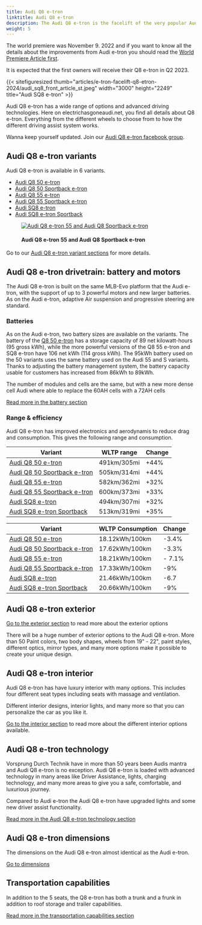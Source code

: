 ```yaml
---
title: Audi Q8 e-tron
linktitle: Audi Q8 e-tron
description: The Audi Q8 e-tron is the facelift of the very popular Audi e-tron. With six improved variants, up to 44% longer range, and 9% improved efficiency together with design changes. electrichasgoneaudi.net have all the details. 
weight: 5
---
```

<!-- markdownlint-disable MD033 -->

The world premiere was November 9. 2022 and if you want to know all the details about the improvements from Audi e-tron you should read the [World Premiere Article first](../../articles/e-tron-facelift-q8-etron-2024/).  

It is expected that the first owners will receive their Q8 e-tron in Q2 2023. 


{{< sitefiguresized thumb="articles/e-tron-facelift-q8-etron-2024/audi_sq8_front_article_st.jpeg" width="3000" height="2249" title="Audi SQ8 e-tron" >}}

Audi Q8 e-tron has a wide range of options and advanced driving technologies. Here on electrichasgoneaudi.net, you find all details about Q8 e-tron. Everything from the different wheels to choose from to how the different driving assist system works.

Wanna keep yourself updated. Join our [Audi Q8 e-tron facebook group](https://www.facebook.com/groups/1070499437069641).

## Audi Q8 e-tron variants

Audi Q8 e-tron is available in 6 variants.

- [Audi Q8 50 e-tron](../../models/q8-e-tron/variants/#audi-q8-50-e-tron) 
- [Audi Q8 50 Sportback e-tron](../../models/q8-e-tron/variants/#audi-q8-50-sportback-e-tron) 
- [Audi Q8 55 e-tron](../../models/q8-e-tron/variants/#audi-q8-55-e-tron)
- [Audi Q8 55 Sportback e-tron](../../models/q8-e-tron/variants/#audi-q8-55-sportback-e-tron)
- [Audi SQ8 e-tron](../../models/q8-e-tron/variants/#audi-sq8-e-tron)
- [Audi SQ8 e-tron Sportback](../../models/q8-e-tron/variants/#audi-sq8-sportback-e-tron)

<figure>
    <a href="https://media.electrichasgoneaudi.net/multimedia/models/q8-e-tron/sq8_and_q8_variants.jpg">
        <img src="https://media.electrichasgoneaudi.net/multimedia/models/q8-e-tron/sq8_and_q8_variants_st.jpg" alt="Audi Q8 e-tron 55 and Audi Q8 Sportback e-tron" title="Audi Q8 e-tron 55 and Audi Q8 Sportback e-tron">
    </a>
    <figcaption><h4>Audi Q8 e-tron 55 and Audi Q8 Sportback e-tron</h4></figcaption>
</figure>

Go to our [Audi Q8 e-tron variant sections](variants) for more details.

## Audi Q8 e-tron drivetrain: battery and motors

The Audi Q8 e-tron is built on the same MLB-Evo platform that the Audi e-tron, with the support of up to 3 powerful motors and new larger batteries. As on the Audi e-tron, adaptive Air suspension and progressive steering are standard.

### Batteries

As on the Audi e-tron, two battery sizes are available on the variants. The battery of the [Q8 50 e-tron](../../models/q8-e-tron/variants/#audi-q8-50-e-tron) has a storage capacity of 89 net kilowatt-hours (95 gross kWh), while the more powerful versions of the Q8 55 e-tron and SQ8 e-tron have 106 net kWh (114 gross kWh). The 95kWh battery used on the 50 variants uses the same battery used on the Audi 55 and S variants.  Thanks to adjusting the battery management system, the battery capacity usable for customers has increased from 86kWh to 89kWh.

The number of modules and cells are the same, but with a new more dense cell Audi where able to replace the 60AH cells with a 72AH cells

[Read more in the battery section](drivetrain/battery/)

### Range & efficiency

Audi Q8 e-tron has improved electronics and aerodynamis to reduce drag and consumption. This gives the following range and consumption.

|Variant                                                                                        |  WLTP range       |Change |
|-------------------------------                                                                |-----------        |-------|
| [Audi Q8 50 e-tron](../../models/q8-e-tron/variants/#audi-q8-50-e-tron)                       |  491km/305mi      | +44%  |
| [Audi Q8 50 Sportback e-tron](../../models/q8-e-tron/variants/#audi-q8-50-sportback-e-tron)   |  505km/314mi      | +44%  |
| [Audi Q8 55 e-tron](../../models/q8-e-tron/variants/#audi-q8-55-e-tron)                       |  582km/362mi      | +32%  |
| [Audi Q8 55 Sportback e-tron](../../models/q8-e-tron/variants/#audi-q8-55-sportback-e-tron)   |  600km/373mi      | +33%  |
| [Audi SQ8 e-tron](../../models/q8-e-tron/variants/#audi-sq8-e-tron)                           |  494km/307mi      | +32%  |
| [Audi SQ8 e-tron Sportback](../../models/q8-e-tron/variants/#audi-sq8-sportback-e-tron)       |  513km/319mi      | +35%  |

|Variant | WLTP Consumption | Change |
|-------|-------------|-------|
|[Audi Q8 50 e-tron](../../models/q8-e-tron/variants/#audi-q8-50-e-tron)                        | 18.12kWh/100km | -3.4%    |
|[Audi Q8 50 Sportback e-tron](../../models/q8-e-tron/variants/#audi-q8-50-sportback-e-tron)    | 17.62kWh/100km | -3.3%    |
|[Audi Q8 55 e-tron](../../models/q8-e-tron/variants/#audi-q8-55-e-tron)                        | 18.21kWh/100km | - 7.1%   |
|[Audi Q8 55 Sportback e-tron](../../models/q8-e-tron/variants/#audi-q8-55-sportback-e-tron)    | 17.33kWh/100km | -9%      |
|[Audi SQ8 e-tron](../../models/q8-e-tron/variants/#audi-sq8-e-tron)                            | 21.46kWh/100km | -6.7     |
|[Audi SQ8 e-tron Sportback](../../models/q8-e-tron/variants/#audi-sq8-sportback-e-tron)        | 20.66kWh/100km | -9%      |

## Audi Q8 e-tron exterior

[Go to the exterior section](exterior) to read more about the exterior options

There will be a huge number of exterior options to the Audi Q8 e-tron. More than 50 Paint colors, two body shapes,  wheels from 19" - 22", paint styles, different optics, mirror types, and many more options make it possible to create your unique design.

## Audi Q8 e-tron interior

Audi Q8 e-tron has have luxury interior with many options. This includes four different seat types including seats with massage and ventilation.

Different interior designs, interior lights, and many more so that you can personalize the car as you like it.

[Go to the interior section](interior) to read more about the different interior options available.

## Audi Q8 e-tron technology

Vorsprung Durch Technik have in more than 50 years been Audis mantra and Audi Q8 e-tron is no exception. 
Audi Q8 e-tron is loaded with advanced technology in many areas like Driver Assistance, lights, charging technology, and many more areas to give you a safe, comfortable, and luxurious journey.

Compared to Audi e-tron the Audi Q8 e-tron have upgraded lights and some new driver assist functionality. 

[Read more in the Audi Q8 e-tron technology section](technology)

## Audi Q8 e-tron dimensions

The dimensions on the Audi Q8 e-tron almost identical as the Audi e-tron.

[Go to dimensions](dimensions)

## Transportation capabilities

In addition to the 5 seats, the Q8 e-tron has both a trunk and a frunk in addition to roof storage and trailer capabilities.

[Read more in the transportation capabilities section](transportation)
